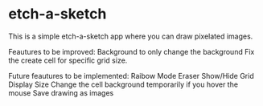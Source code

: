 # etch-a-sketch

This is a simple etch-a-sketch app where you can draw pixelated images.

Feautures to be improved:
    Background to only change the background
    Fix the create cell for specific grid size.


Future feautures to be implemented:
    Raibow Mode
    Eraser
    Show/Hide Grid
    Display Size
    Change the cell background temporarily if you hover the mouse
    Save drawing as images

